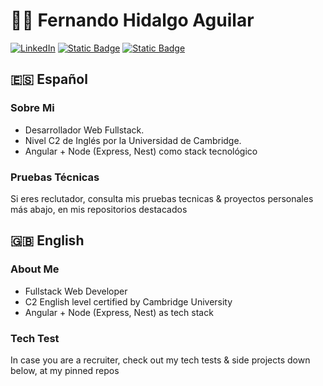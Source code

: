# 👨‍💻 Fernando Hidalgo Aguilar
[![LinkedIn](https://img.shields.io/badge/Linkedin-%230077B5.svg?logo=linkedin&logoColor=white)](https://www.linkedin.com/in/fernando-hidalgo-aguilar-047)
[![Static Badge](https://img.shields.io/badge/CV-English-blue)](https://github.com/user-attachments/files/17939761/CV.English.Fernando.Miguel.Hidalgo.Aguilar.pdf/)
[![Static Badge](https://img.shields.io/badge/CV-Español-yellow)](https://github.com/user-attachments/files/17939871/CV.Espanol.Fernando.Miguel.Hidalgo.Aguilar.pdf/)


## 🇪🇸 Español
### Sobre Mi
- Desarrollador Web Fullstack.
- Nivel C2 de Inglés por la Universidad de Cambridge.
- Angular + Node (Express, Nest) como stack tecnológico

### Pruebas Técnicas
Si eres reclutador, consulta mis pruebas tecnicas & proyectos personales más abajo, en mis repositorios destacados

## 🇬🇧 English
### About Me
- Fullstack Web Developer
- C2 English level certified by Cambridge University
- Angular + Node (Express, Nest) as tech stack

### Tech Test
In case you are a recruiter, check out my tech tests & side projects down below, at my pinned repos
